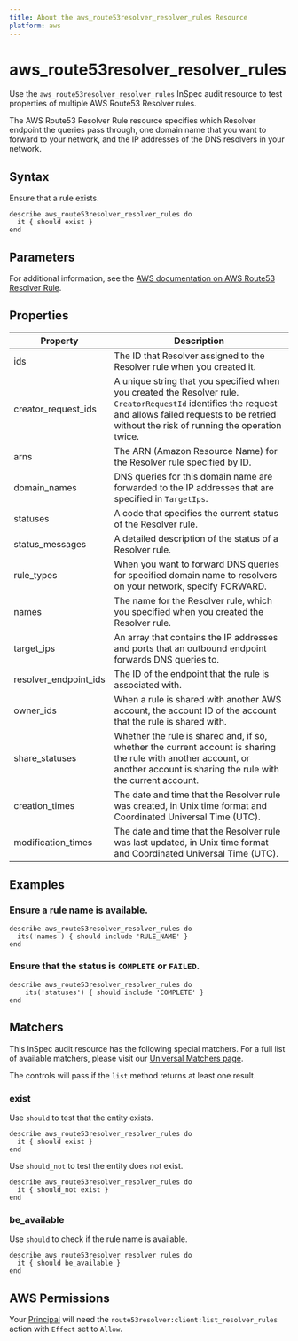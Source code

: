 ```yaml
---
title: About the aws_route53resolver_resolver_rules Resource
platform: aws
---
```


# aws\_route53resolver\_resolver\_rules

Use the `aws_route53resolver_resolver_rules` InSpec audit resource to test properties of multiple AWS Route53 Resolver rules.

The AWS Route53 Resolver Rule resource specifies which Resolver endpoint the queries pass through, one domain name that you want to forward to your network, and the IP addresses of the DNS resolvers in your network.

## Syntax

Ensure that a rule exists.

    describe aws_route53resolver_resolver_rules do
      it { should exist }
    end

## Parameters

For additional information, see the [AWS documentation on AWS Route53 Resolver Rule](https://docs.aws.amazon.com/AWSCloudFormation/latest/UserGuide/aws-resource-route53resolver-resolverrule.html).

## Properties

| Property | Description|
| --- | --- |
| ids | The ID that Resolver assigned to the Resolver rule when you created it. |
| creator_request_ids | A unique string that you specified when you created the Resolver rule. `CreatorRequestId` identifies the request and allows failed requests to be retried without the risk of running the operation twice. |
| arns | The ARN (Amazon Resource Name) for the Resolver rule specified by ID. |
| domain_names | DNS queries for this domain name are forwarded to the IP addresses that are specified in `TargetIps`. |
| statuses | A code that specifies the current status of the Resolver rule. |
| status_messages | A detailed description of the status of a Resolver rule. |
| rule_types | When you want to forward DNS queries for specified domain name to resolvers on your network, specify FORWARD. |
| names | The name for the Resolver rule, which you specified when you created the Resolver rule. |
| target_ips | An array that contains the IP addresses and ports that an outbound endpoint forwards DNS queries to. |
| resolver_endpoint_ids | The ID of the endpoint that the rule is associated with. |
| owner_ids | When a rule is shared with another AWS account, the account ID of the account that the rule is shared with. |
| share_statuses | Whether the rule is shared and, if so, whether the current account is sharing the rule with another account, or another account is sharing the rule with the current account. |
| creation_times | The date and time that the Resolver rule was created, in Unix time format and Coordinated Universal Time (UTC). |
| modification_times | The date and time that the Resolver rule was last updated, in Unix time format and Coordinated Universal Time (UTC). |

## Examples

### Ensure a rule name is available.

    describe aws_route53resolver_resolver_rules do
      its('names') { should include 'RULE_NAME' }
    end

### Ensure that the status is `COMPLETE` or `FAILED`.

    describe aws_route53resolver_resolver_rules do
        its('statuses') { should include 'COMPLETE' }
    end

## Matchers

This InSpec audit resource has the following special matchers. For a full list of available matchers, please visit our [Universal Matchers page](https://www.inspec.io/docs/reference/matchers/).

The controls will pass if the `list` method returns at least one result.

### exist

Use `should` to test that the entity exists.

    describe aws_route53resolver_resolver_rules do
      it { should exist }
    end

Use `should_not` to test the entity does not exist.

    describe aws_route53resolver_resolver_rules do
      it { should_not exist }
    end

### be_available

Use `should` to check if the rule name is available.

    describe aws_route53resolver_resolver_rules do
      it { should be_available }
    end

## AWS Permissions

Your [Principal](https://docs.aws.amazon.com/IAM/latest/UserGuide/intro-structure.html#intro-structure-principal) will need the `route53resolver:client:list_resolver_rules` action with `Effect` set to `Allow`.